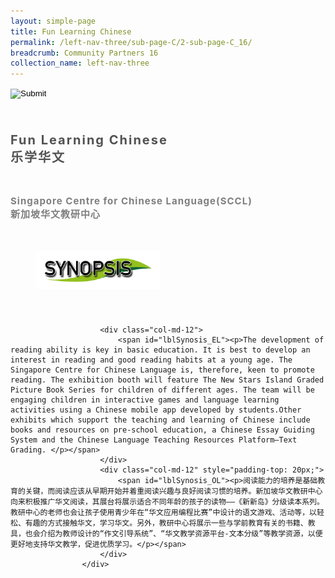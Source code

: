 ```yaml
---
layout: simple-page
title: Fun Learning Chinese
permalink: /left-nav-three/sub-page-C/2-sub-page-C_16/
breadcrumb: Community Partners 16 
collection_name: left-nav-three
---
```




<input type="image" name="btnBack" id="btnBack" onclick="goBack()" src="/images/btnBack.png" style="height:70px;">


<link href="/misc/bootstrap.min.css" rel="stylesheet" />
<link href="/misc/Site.css" rel="stylesheet" />
<style>
    .divSPMain {
        padding: 20px;
        padding-top: 20px;
        text-align: justify;
        border-radius: 20px;
    }
    .divSPInfo {
        padding-top: 1px;
    }
</style>
<script>
        function goBack() {
          window.history.back();
        }
        </script>
        
<div id="PanelSess">
         <span id="lblTitle_EL" style="font-weight: bold; font-size: 20px; letter-spacing: 2px; color: #525252">Fun Learning Chinese<br>乐学华文</span>
                </div>
                <div class="col-md-12" style="padding-top: 30px;">
                    <b style="font-size: 17px; color: #525252; display: none;">SCHOOL / ORGANISATION</b><br />
                    <span id="lblOrg_EL" style="font-weight: bold; font-size: 15px; letter-spacing: 1px; color: #7f7f7f">Singapore Centre for Chinese Language(SCCL)<br>新加坡华文教研中心</span>
                </div>
    <div class="row divSPMain">
        <h2 style="text-decoration: underline; padding-left: 20px;">
            <img src="/images/sessions/HderSynopsis.png" style="height: 60px;width:199px;" /></h2>
        <div class="col-md-2">
        </div>
    </div>
    <div class="col-md-2">
    </div>
 <div class="divSPInfo col-md-10">

                        <div class="col-md-12">
                            <span id="lblSynosis_EL"><p>The development of reading ability is key in basic education. It is best to develop an interest in reading and good reading habits at a young age. The Singapore Centre for Chinese Language is, therefore, keen to promote reading. The exhibition booth will feature The New Stars Island Graded Picture Book Series for children of different ages. The team will be engaging children in interactive games and language learning activities using a Chinese mobile app developed by students.Other exhibits which support the teaching and learning of Chinese include books and resources on pre-school education, a Chinese Essay Guiding System and the Chinese Language Teaching Resources Platform—Text Grading. </p></span>
                        </div>
                        <div class="col-md-12" style="padding-top: 20px;">
                            <span id="lblSynosis_OL"><p>阅读能力的培养是基础教育的关键，而阅读应该从早期开始并着重阅读兴趣与良好阅读习惯的培养。新加坡华文教研中心向来积极推广华文阅读，其展台将展示适合不同年龄的孩子的读物——《新新岛》分级读本系列。教研中心的老师也会让孩子使用青少年在“华文应用编程比赛”中设计的语文游戏、活动等，以轻松、有趣的方式接触华文，学习华文。另外，教研中心将展示一些与学前教育有关的书籍、教具，也会介绍为教师设计的“作文引导系统”、“华文教学资源平台-文本分级”等教学资源，以便更好地支持华文教学，促进优质学习。</p></span>
                        </div>
                    </div>

</div>
